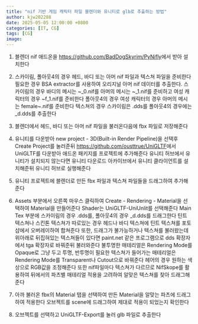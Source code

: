 ```yaml
---
title: "nif 기반 게임 캐릭터 파일 블렌더와 유니티로 glb로 추출하는 방법"
author: kjw202288
date: 2025-05-05 12:00:00 +0800
categories: [IT, CG]
tags: [CG]
image: 
---
```


1. 블렌더 nif 애드온을 <https://github.com/BadDogSkyrim/PyNifly>에서 받아 설치한다

2. 스카이림, 폴아웃4의 경우 헤드, 바디 또는 아머 nif 파일과 텍스쳐 파일을 준비한다 필요한 경우 BSA extractor를 사용하여 오리지널 아머 nif 데이터를 추출한다. 스카이림의 경우 바디의 메시는 ~_0.nif를 아머의 메시는 ~_1.nif를 준비하고 여성 캐릭터의 경우 ~f_1.nif를 준비한다 폴아웃4의 경우 여성 캐릭터의 경우 아머의 메시는 female~.nif를 준비한다 텍스쳐의 경우 스카이림은 .dds를 폴아웃4의 경우에는 _d.dds를 추출한다

3. 블렌더에서 헤드, 바디 또는 아머 nif 파일을 불러온다음에 fbx 파일로 저장해준다

4. 유니티를 다운받아 new project - 3D(Built-in Render Pipeline)을 선택후 Create Project를 눌러준뒤 <https://github.com/ousttrue/UniGLTF>에서 UniGLTF를 다운받아 애드온 패키지를 프로젝트에 추가해준다 유니티 허브에서 유니티가 설치되지 않는다면 유니티 다운로드 아카이브에서 유니티 클라이언트를 설치해준뒤 유니티 허브로 실행해준다

5. 유니티 프로젝트에 블렌더로 만든 fbx 파일과 텍스쳐 파일들을 드래그하여 추가해준다

6. Assets 부분에서 오른쪽 마우스 클릭하여 Create - Rendering - Material을 선택하여 Material을 만들어준다 Shader는 UniGLTF-UniUnlit를 선택해준다 Main Tex 부분에 스카이림의 경우 .dds를, 폴아웃4의 경우 _d.dds를 드래그한다 틴트 텍스쳐나 스킨톤 텍스쳐가 따로있는 경우 헤드나 바디 텍스쳐에 틴트 텍스쳐를 포토샵에서 오버레이하여 합쳐준다 또한, 드래그가 불가능하거나 텍스쳐를 불러왔는데 위아래로 뒤집혀있는 텍스쳐들이 있다면 paint.net 같은 프로그램으로 dds 확장자에서 tga 확장자로 바꿔준뒤 불러와준다 불투명한 매테리얼은 Rendering Mode를 Opaque로 그냥 두고 투명, 반투명이 필요한 텍스쳐가 들어가는 매테리얼은 Rendering Mode를 Transparent나 Cutout으로 바꿔준다 헤어의 경우 원하는 색상으로 RGB값을 조정해준다 또한 nif파일마다 텍스쳐가 다르므로 NifSkope를 활용하여 뒤에서의 파츠별 매테리얼 적용을 고려하여 알맞은 텍스쳐를 찾아 드래그해준다

7. 아까 불러온 fbx의 Material 탭을 선택하여 만든 Material을 알맞는 파츠에 드래그하여 적용한다 오브젝트를 scene에 드래그하여 제대로 적용이 되었는지 확인한다

8. 오브젝트를 선택하고 UniGLTF-Export를 눌러 glb 파일로 추출한다